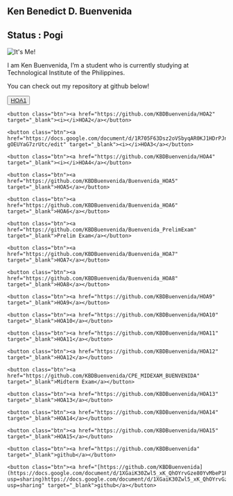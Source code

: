 <html lang="en">

<head>
  <title>@kbuenvenida</title>
  <link rel="icon" href="https://raw.githubusercontent.com/earthtoyash/earthtoyash.github.io/main/me.jpg">
  <meta charset="UTF-8">
  <meta name="home" content="Just some stuff!">
  <link rel="stylesheet" href="Project.css">
  <meta name="viewport" content="width=device-width, initial-scale=1.0">
  <meta http-equiv="X-UA-Compatible" content="IE=edge">
  <!-- fontawesome kit -->
  <script src="https://kit.fontawesome.com/12855d893b.js" crossorigin="anonymous"></script>
  <div class="avatar">
    <background></background>
    <title>@earthtoyash</title>
    <link rel="icon"
      href="https://raw.githubusercontent.com/earthtoyash/earthtoyash.github.io/main/index_files/Anonymous.png">
  </div>
</head>

<body>
  <div class="intro">
    <div class="text-intro">
      <h2>Ken Benedict D. Buenvenida </h2>
      <h2>Status : Pogi</h2>
    </div>
    <div class="image-intro"> <img src="https://cdn.discordapp.com/attachments/427044370227789825/1182304869974024192/test.jpg?ex=65843637&is=6571c137&hm=1b73066c7452f1c638cec8fe73cd407066793ca3b8b80bef370ceea68368179a&" alt="It's Me!">
    </div>
  </div>
  <section>
    <p>I am Ken Buenvenida, I’m a student who is currently studying at Technological Institute of the Philippines.</p>
    <p> You can check out my repository at github below!</p>
  </section>

  <div class="centre">
    <button class="btn"><a href="https://docs.google.com/document/d/1admGzIHVVMUQfaFV6anONkREMdvMsMS62_OSX396Izc/edit" target="_blank">
        HOA1</a></button>

    <button class="btn"><a href="https://github.com/KBDBuenvenida/HOA2" target="_blank"><i></i>HOA2</a></button>

    <button class="btn"><a href="https://docs.google.com/document/d/1R705F63Dsz2oVSbyqAR0KJ1HDrPJn-gOEUYaG7zrUtc/edit" target="_blank"><i></i>HOA3</a></button>

    <button class="btn"><a href="https://github.com/KBDBuenvenida/HOA4" target="_blank"><i></i>HOA4</a></button>

    <button class="btn"><a href="https://github.com/KBDBuenvenida/Buenvenida_HOA5" target="_blank">HOA5</a></button>
    
    <button class="btn"><a href="https://github.com/KBDBuenvenida/Buenvenida_HOA6" target="_blank">HOA6</a></button>

    <button class="btn"><a href="https://github.com/KBDBuenvenida/Buenvenida_PrelimExam" target="_blank">Prelim Exam</a></button>
    
    <button class="btn"><a href="https://github.com/KBDBuenvenida/Buenvenida_HOA7" target="_blank">HOA7</a></button>
    
    <button class="btn"><a href="https://github.com/KBDBuenvenida/Buenvenida_HOA8" target="_blank">HOA8</a></button>
    
    <button class="btn"><a href="https://github.com/KBDBuenvenida/HOA9" target="_blank">HOA9</a></button>
    
    <button class="btn"><a href="https://github.com/KBDBuenvenida/HOA10" target="_blank">HOA10</a></button>
    
    <button class="btn"><a href="https://github.com/KBDBuenvenida/HOA11" target="_blank">HOA11</a></button>
    
    <button class="btn"><a href="https://github.com/KBDBuenvenida/HOA12" target="_blank">HOA12</a></button>

    <button class="btn"><a href="https://github.com/KBDBuenvenida/CPE_MIDEXAM_BUENVENIDA" target="_blank">Midterm Exam</a></button>
    
    <button class="btn"><a href="https://github.com/KBDBuenvenida/HOA13" target="_blank">HOA13</a></button>
    
    <button class="btn"><a href="https://github.com/KBDBuenvenida/HOA14" target="_blank">HOA14</a></button>
    
    <button class="btn"><a href="https://github.com/KBDBuenvenida/HOA15" target="_blank">HOA15</a></button>
    
    <button class="btn"><a href="https://github.com/KBDBuenvenida" target="_blank">github</a></button>

    <button class="btn"><a href="[https://github.com/KBDBuenvenida](https://docs.google.com/document/d/1XGaiK30Zwl5_xK_QhOYrvGze80YvMbeP1PKlCRVQcPc/edit?usp=sharing)https://docs.google.com/document/d/1XGaiK30Zwl5_xK_QhOYrvGze80YvMbeP1PKlCRVQcPc/edit?usp=sharing" target="_blank">github</a></button>


  </div>

</body>

</html>
